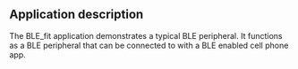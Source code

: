 ## Application description

The BLE\_fit application demonstrates a typical BLE peripheral. It functions as a BLE peripheral that can be connected to with a BLE enabled cell phone app.

